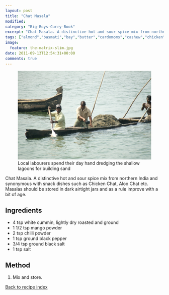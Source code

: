```yaml
---
layout: post
title: "Chat Masala"
modified:
category: "Big-Boys-Curry-Book"
excerpt: "Chat Masala. A distinctive hot and sour spice mix from northern India and synonymous with"
tags: ["almond","basmati","bay","butter","cardomoms","cashew","chicken","cinnamon","cloves","cumin","ghee","lamb","mace","nuts","pepper","rice","saffron","turmeric"]
image:
  feature: the-matrix-slim.jpg
date: 2011-09-13T12:54:31+00:00
comments: true
---
```


<figure>
	<a href="/images/bbcb/pict2334.jpg" alt="Ashtamudi Lake, Kerala, India" title="Ashtamudi Lake, Kerala, India &#169; Ashley Kitson 12/09/2011"><img src="/images/bbcb/pict2334.jpg"/></a>
	<figcaption>Local labourers spend their day hand dredging the shallow lagoons for building sand</figcaption>
</figure>

Chat Masala. A distinctive hot and sour spice mix from northern India and synonymous with snack dishes such as Chicken Chat, Aloo Chat etc. Masalas should be stored in dark airtight jars and as a rule improve with a bit of age.
        
## Ingredients
        
<ul><li>4 tsp white cummin, lightly dry roasted and ground</li><li>1 1/2 tsp mango powder</li><li>2 tsp chilli powder</li><li>1 tsp ground black pepper</li><li>3/4 tsp ground black salt</li><li>1 tsp salt</li></ul>
        
## Method

<ol><li>Mix and store.</li></ol>   

<a href="/bbcb">Back to recipe index</a>      